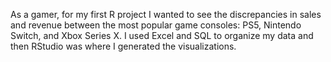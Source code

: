As a gamer, for my first R project I wanted to see the discrepancies in sales and revenue between the most popular game consoles: PS5, Nintendo Switch, and Xbox Series X. I used Excel and SQL to organize my data and then RStudio was where I generated the visualizations.
